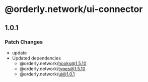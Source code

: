 # @orderly.network/ui-connector

## 1.0.1

### Patch Changes

- update
- Updated dependencies
  - @orderly.network/hooks@1.5.10
  - @orderly.network/types@1.5.10
  - @orderly.network/ui@1.0.1

